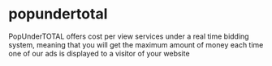 # popundertotal
PopUnderTOTAL offers cost per view services under a real time bidding system, meaning that you will get the maximum amount of money each time one of our ads is displayed to a visitor of your website
